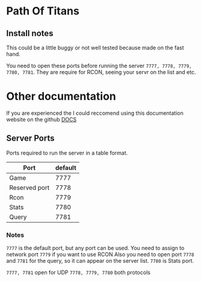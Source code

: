 # Path Of Titans

## Install notes
This could be a little buggy or not well tested because made on the fast hand.

You need to open these ports before running the server `7777, 7778, 7779, 7780, 7781`. They are require for RCON, seeing your servr on the list and etc.

# Other documentation

If you are experienced the I could reccomend using this documentation website on the github
[DOCS](https://github.com/Alderon-Games/pot-community-servers/wiki)

## Server Ports

Ports required to run the server in a table format.

| Port          | default |
|---------------|---------|
| Game          | 7777    |
| Reserved port | 7778    |
| Rcon          | 7779    |
| Stats         | 7780    |
| Query         | 7781    |

### Notes

`7777` is the default port, but any port can be used.
You need to assign to network port `7779` if you want to use RCON
Also you need to open port `7778` and `7781` for the query, so it can appear on the server list.
`7780` is Stats port.

`7777, 7781` open for UDP
`7778, 7779, 7780` both protocols


